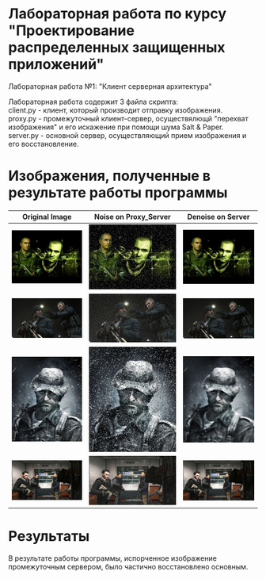 # Лабораторная работа по курсу<br>"Проектирование распределенных защищенных приложений"
 Лабораторная работа №1: "Клиент серверная архитектура"

Лабораторная работа содержит 3 файла скрипта:<br>
client.py - клиент, который производит отправку изображения.<br>
proxy.py - промежуточный клиент-сервер, осуществялющй "перехват изображения" и его искажение при помощи шума Salt & Paper.<br>
server.py - основной сервер, осуществляющий прием изображения и его восстановление.<br>


# Изображения, полученные в результате работы программы
| Original Image |  Noise on Proxy_Server | Denoise on Server | 
|:----:|:----:|:----:|
|![Screenshot](image/original.jpg) | ![Screenshot](image/proxy/image_noise_sp_on_proxy.jpg) | ![Screenshot](image/server/denoised_on_server.jpg) | 
|![Screenshot](image/original1.jpg) | ![Screenshot](image/proxy/image_noise_sp_on_proxy1.jpg) | ![Screenshot](image/server/denoised_on_server1.jpg) | 
|![Screenshot](image/original2.jpg) | ![Screenshot](image/proxy/image_noise_sp_on_proxy2.jpg) | ![Screenshot](image/server/denoised_on_server2.jpg) | 
|![Screenshot](image/original3.jpg) | ![Screenshot](image/proxy/image_noise_sp_on_proxy3.jpg) | ![Screenshot](image/server/denoised_on_server3.jpg) | 


# Результаты
В результате работы программы, испорченное изображение промежуточным сервером, было частично восстановлено основным.
